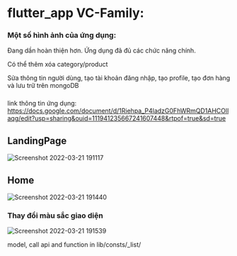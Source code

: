 # flutter_app VC-Family:
### Một số hình ảnh của ứng dụng:
Đang dần hoàn thiện hơn. Ứng dụng đã đủ các chức năng chính.

Có thể thêm xóa category/product 

Sửa thông tin người dùng, tạo tài khoản đăng nhập, tạo profile, tạo đơn hàng và lưu trữ trên mongoDB


###
link thông tin ứng dụng: https://docs.google.com/document/d/1Riehpa_P4ladzG0FhWRmQD1AHCOllaqg/edit?usp=sharing&ouid=111941235667241607448&rtpof=true&sd=true
## LandingPage
![Screenshot 2022-03-21 191117](https://user-images.githubusercontent.com/58220900/159258511-40b4b4b7-7b4c-42ee-a7a9-214bfab8fbc6.png)
## Home
![Screenshot 2022-03-21 191440](https://user-images.githubusercontent.com/58220900/159258884-c086f4ad-95b5-4e82-b450-5e06a2b002b1.png)
### Thay đổi màu sắc giao diện
![Screenshot 2022-03-21 191539](https://user-images.githubusercontent.com/58220900/159258980-6bba1b13-6037-4083-b7a3-6b532ac61c25.png)

model, call api and function in lib/consts/_list/
